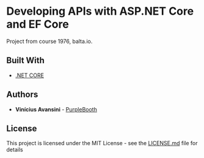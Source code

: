 # Developing APIs with ASP.NET Core and EF Core

Project from course 1976, balta.io.

## Built With

- [.NET CORE](https://docs.microsoft.com/pt-br/dotnet/core/)

## Authors

- **Vinícius Avansini** - [PurpleBooth](https://github.com/viavn)

## License

This project is licensed under the MIT License - see the [LICENSE.md](LICENSE.md) file for details
